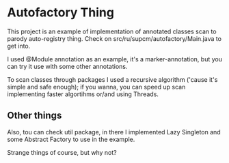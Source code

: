 # Autofactory Thing

This project is an example of implementation of annotated classes scan to parody auto-registry thing.
Check on src/ru/supcm/autofactory/Main.java to get into.

I used @Module annotation as an example, it's a marker-annotation, but you can try it use with some other annotations.

To scan classes through packages I used a recursive algorithm ('cause it's simple and safe enough); 
if you wanna, you can speed up scan implementing faster algortihms or/and using Threads.

## Other things

Also, tou can check util package, in there I implemented Lazy Singleton and some Abstract Factory to use in the example.

Strange things of course, but why not?